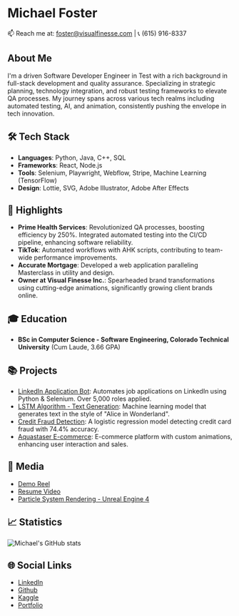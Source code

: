# Michael Foster

📫 Reach me at: [foster@visualfinesse.com](mailto:foster@visualfinesse.com) | 📞 (615) 916-8337

## About Me
I'm a driven Software Developer Engineer in Test with a rich background in full-stack development and quality assurance. Specializing in strategic planning, technology integration, and robust testing frameworks to elevate QA processes. My journey spans across various tech realms including automated testing, AI, and animation, consistently pushing the envelope in tech innovation.

## 🛠 Tech Stack
- **Languages**: Python, Java, C++, SQL
- **Frameworks**: React, Node.js
- **Tools**: Selenium, Playwright, Webflow, Stripe, Machine Learning (TensorFlow)
- **Design**: Lottie, SVG, Adobe Illustrator, Adobe After Effects

## 🌟 Highlights
- **Prime Health Services**: Revolutionized QA processes, boosting efficiency by 250%. Integrated automated testing into the CI/CD pipeline, enhancing software reliability.
- **TikTok**: Automated workflows with AHK scripts, contributing to team-wide performance improvements.
- **Accurate Mortgage**: Developed a web application paralleling Masterclass in utility and design.
- **Owner at Visual Finesse Inc.**: Spearheaded brand transformations using cutting-edge animations, significantly growing client brands online.

## 🎓 Education
- **BSc in Computer Science - Software Engineering, Colorado Technical University** (Cum Laude, 3.66 GPA)

## 📚 Projects
- [LinkedIn Application Bot](https://github.com/VisualFinesse/LinkedIn-Easy-Apply-Bot-2023/blob/master/easyapplybot.py): Automates job applications on LinkedIn using Python & Selenium. Over 5,000 roles applied.
- [LSTM Algorithm - Text Generation](https://www.kaggle.com/code/hardcorefinesse/cs379-2301a-01-machine-learning-ipu3): Machine learning model that generates text in the style of "Alice in Wonderland".
- [Credit Fraud Detection](https://www.kaggle.com/code/hardcorefinesse/cs379-2301a-01-machine-learning-ipu4): A logistic regression model detecting credit card fraud with 74.4% accuracy.
- [Aquastaser E-commerce](https://the-aquastaser-083fae11b6a5c9c7e976f656.webflow.io/): E-commerce platform with custom animations, enhancing user interaction and sales.

## 🎥 Media
- [Demo Reel](https://www.youtube.com/watch?v=ahAR7BcReno)
- [Resume Video](https://www.youtube.com/watch?v=g_eaBUFZiOc)
- [Particle System Rendering - Unreal Engine 4](https://www.youtube.com/watch?v=6ATpVrOE68Q)

## 📈 Statistics
![Michael's GitHub stats](https://github-readme-stats.vercel.app/api?username=VisualFinesse&show_icons=true&theme=radical)

## 🌐 Social Links
- [LinkedIn](https://www.linkedin.com/in/-foster/)
- [Github](https://github.com/VisualFinesse)
- [Kaggle](https://www.kaggle.com/hardcorefinesse)
- [Portfolio](https://visual-finesse-inc-5bd58e-9a74b894a540a.webflow.io/photo-gallery)
